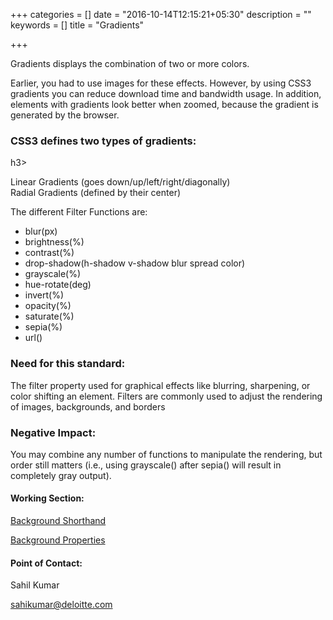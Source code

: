 +++
categories = []
date = "2016-10-14T12:15:21+05:30"
description = ""
keywords = []
title = "Gradients"

+++

<p>Gradients displays the combination of two or more colors.</p>
<p>Earlier, you had to use images for these effects. However, by using CSS3 gradients you can reduce download time and bandwidth usage. In addition, elements with gradients look better when zoomed, because the gradient is generated by the browser.</p>

<h3>CSS3 defines two types of gradients:</h3>h3>

Linear Gradients (goes down/up/left/right/diagonally)<br>
Radial Gradients (defined by their center)

The different Filter Functions are:

<ul>
  <li>blur(px)</li>
  <li>brightness(%)</li>
  <li>contrast(%)</li>
  <li>drop-shadow(h-shadow v-shadow blur spread color)</li>
  <li>grayscale(%)</li>
  <li>hue-rotate(deg)</li>
  <li>invert(%)</li>
  <li>opacity(%)</li>
  <li>saturate(%)</li>
  <li>sepia(%)</li>
  <li>url()</li>
</ul>

<h3>Need for this standard:</h3>

<p>The filter property used for graphical effects like blurring, sharpening, or color shifting an element. Filters are commonly used to adjust the rendering of images, backgrounds, and borders</p>

<h3>Negative Impact:</h3>
You may combine any number of functions to manipulate the rendering, but order still matters (i.e., using grayscale() after sepia() will result in completely gray output).


<h4>Working Section:</h4>

<a href="https://jsbin.com/johariyina/edit?html,output">Background Shorthand</a>

<a href= "https://jsbin.com/xaseyahade/edit?html,output">Background Properties</a>

<h4>Point of Contact:</h4>

<p>Sahil Kumar</p>
<a href="mailto:sahikumar@deloitte.com">sahikumar@deloitte.com</a>